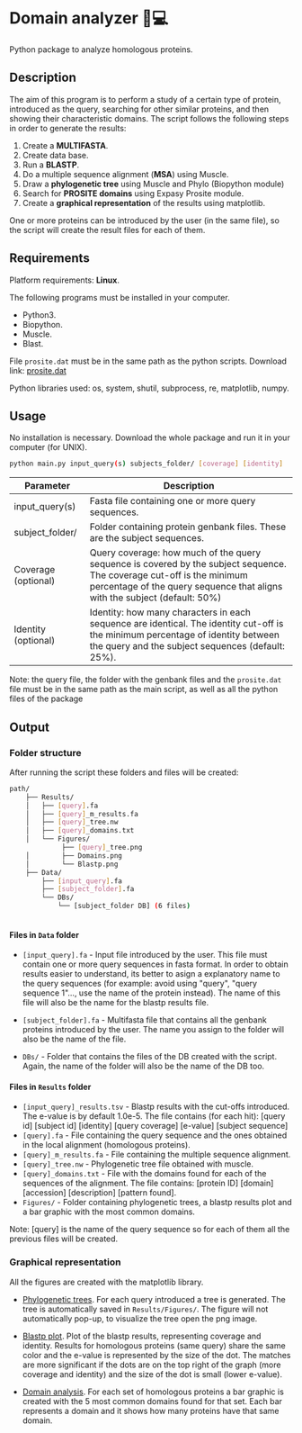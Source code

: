 # Domain analyzer 🧬💻

Python package to analyze homologous proteins. 

## Description

The aim of this program is to perform a study of a certain type of protein, introduced as the query, searching for other similar proteins, and then showing their characteristic domains.  The script follows the following steps in order to generate the results: 

1. Create a **MULTIFASTA**. 
2. Create data base.
3. Run a **BLASTP**. 
4. Do a multiple sequence alignment (**MSA**) using Muscle.
5. Draw a **phylogenetic tree** using Muscle and Phylo (Biopython module)
6. Search for **PROSITE domains** using Expasy Prosite module.
7. Create a **graphical representation** of the results using matplotlib.

One or more proteins can be introduced by the user (in the same file), so the script will create the result files for each of them.

## Requirements

Platform requirements: **Linux**.

The following programs must be installed in your computer.

- Python3.
- Biopython.
- Muscle.
- Blast. 

File `prosite.dat` must be in the same path as the python scripts. Download link: [prosite.dat](ftp://ftp.expasy.org/databases/prosite/prosite.dat)

Python libraries used: os, system, shutil, subprocess, re, matplotlib, numpy.

## Usage

No installation is necessary. Download the whole package and run it in your computer (for UNIX).

````bash
python main.py input_query(s) subjects_folder/ [coverage] [identity]
````

| Parameter           | Description                                                  |
| ------------------- | ------------------------------------------------------------ |
| input_query(s)      | Fasta file containing one or more query sequences.           |
| subject_folder/     | Folder containing protein genbank files. These are the subject sequences. |
| Coverage (optional) | Query coverage: how much of the query sequence is covered by the subject sequence. The coverage cut-off is the minimum percentage of the query sequence that aligns with the subject (default: 50%) |
| Identity (optional) | Identity: how many characters in each sequence are identical.  The identity cut-off is the minimum percentage of identity between the query and the subject sequences (default: 25%). |

Note: the query file, the folder with the genbank files and the `prosite.dat` file must be in the same path as the main script, as well as all the python files of the package

## Output

### Folder structure

After running the script these folders and files will be created:

```bash
path/
    ├── Results/
    │   ├── [query].fa
    │   ├── [query]_m_results.fa
    │   ├── [query]_tree.nw
    │   ├── [query]_domains.txt
    │   └── Figures/
    		 ├── [query]_tree.png
    │		 ├── Domains.png
    │		 └── Blastp.png
    ├── Data/
    	├── [input_query].fa
    	├──	[subject_folder].fa
        └── DBs/
        	└── [subject_folder DB] (6 files)
    
```

#### Files in `Data` folder

- `[input_query].fa` - Input file introduced by the user. This file must contain one or more query sequences in fasta format. In order to obtain results easier to understand, its better to asign a explanatory name to the query sequences (for example: avoid using "query", "query sequence 1"..., use the name of the protein instead). The name of this file will also be the name for the blastp results file. 

- `[subject_folder].fa` - Multifasta file that contains all the genbank proteins introduced by the user. The name you assign to the folder will also be the name of the file. 

- `DBs/` - Folder that contains the files of the DB created with the script. Again, the name of the folder will also be the name of the DB too. 

#### Files in `Results` folder

- `[input_query]_results.tsv` - Blastp results with the cut-offs introduced. The e-value is by default 1.0e-5. The file contains (for each hit): [query id] [subject id] [identity] [query coverage] [e-value] [subject sequence]
- `[query].fa` - File containing the query sequence and the ones obtained in the local alignment (homologous proteins).
- `[query]_m_results.fa` - File containing the multiple sequence alignment. 
- `[query]_tree.nw` - Phylogenetic tree file obtained with muscle.
- `[query]_domains.txt` - File with the domains found for each of the sequences of the alignment. The file contains: [protein ID] [domain] [accession] [description] [pattern found].
- `Figures/` - Folder containing phylogenetic trees, a blastp results plot and a bar graphic with the most common domains.

Note: [query] is the name of the query sequence so for each of them all the previous files will be created.

### Graphical representation

All the figures are created with the matplotlib library.

- <u>Phylogenetic trees</u>. For each query introduced a tree is generated. The tree is automatically saved in `Results/Figures/`. The figure will not automatically pop-up, to visualize the tree open the png image.

- <u>Blastp plot</u>. Plot of the blastp results, representing coverage and identity. Results for homologous proteins (same query) share the same color and the e-value is represented by the size of the dot. The matches are more significant if the dots are on the top right of the graph (more coverage and identity) and the size of the dot is small (lower e-value). 

- <u>Domain analysis</u>. For each set of homologous proteins a bar graphic is created with the 5 most common domains found for that set. Each bar represents a domain and it shows how many proteins have that same domain. 

